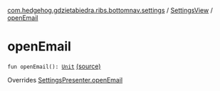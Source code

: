 [com.hedgehog.gdzietabiedra.ribs.bottomnav.settings](../index.md) / [SettingsView](index.md) / [openEmail](./open-email.md)

# openEmail

`fun openEmail(): `[`Unit`](https://kotlinlang.org/api/latest/jvm/stdlib/kotlin/-unit/index.html) [(source)](https://github.com/asvid/GdzieTaBiedra/tree/master/app/src/main/java/com/hedgehog/gdzietabiedra/ribs/bottomnav/settings/SettingsView.kt#L88)

Overrides [SettingsPresenter.openEmail](../-settings-interactor/-settings-presenter/open-email.md)

